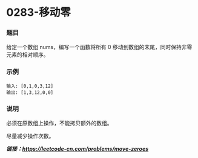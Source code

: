 # 0283-移动零

### 题目

给定一个数组 nums，编写一个函数将所有 0 移动到数组的末尾，同时保持非零元素的相对顺序。

### 示例

    输入: [0,1,0,3,12]
    输出: [1,3,12,0,0]
    
### 说明

必须在原数组上操作，不能拷贝额外的数组。

尽量减少操作次数。

***链接：https://leetcode-cn.com/problems/move-zeroes***

